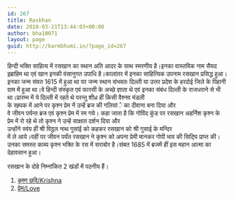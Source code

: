 ```yaml
---
id: 267
title: Raskhan
date: 2018-03-21T13:44:03+00:00
author: bha10071
layout: page
guid: http://karmbhumi.in/?page_id=267
---
```

हिन्दी भक्ति साहित्य में रसखान का स्थान अति आदर के साथ स्मरणीय है।इनका वास्तविक नाम सैयद इब्राहिम था एवं खान इनकी वंसानुगत उपाधि है।कालांतर में इनका साहित्यिक उपनाम रसखान प्रसिद्ध हुआ।इनका जन्म संवत 1615 में हुआ था पर जन्म स्थान संभवतः दिल्ली या उत्तर प्रदेश के हरदोई जिले के पिहानी ग्राम में हुआ था।वे हिन्दी संस्कृत एवं फारसी के अच्छे ज्ञाता थे एवं इनका संबंध दिल्ली के राजधराने से भी था।प्रारम्भ में ये दिल्ली में रहते थे परन्तु शीध्र हीं किसी वैश्नव मंडली  
के सम्र्पक में आने पर कृश्न प्रेम नें उन्हें ब्रज की गलियांे का दीवाना बना दिया और  
वे जीवन पर्यन्त ब्रज एवं कृश्न प्रेम में रम गये। कहा जाता है कि गोविंद कुंड पर रसखान अहर्निश कृश्न के प्रेम में रो रहे थे तो कृश्न ने उन्हें साक्षात दर्शन दिया और  
उन्होंने स्वंय हीं श्री विठ्ठल नाथ गुसांई को कहकर रसखान को श्री गुसाई के मन्दिर  
में ले आये।वहीं पर जीवन पर्यंत रसखान ने कृश्न को अपना प्रेमी मानकर गोपी भाव की सिद्घि प्राप्त की।उनका समस्त काब्य कृश्न भक्ति के रस में सराबोर है।संबत 1685 में ब्रजमें हीं इस महान आत्मा का देहावसान हुआ।

रसखान के दोहे निम्नांकित 2 खंडों में पठनीय हैं।

  1.  [कृष्ण छवि/Krishna](http://karmbhumi.in/%E0%A4%B0%E0%A4%B8%E0%A4%96%E0%A4%BE%E0%A4%A8-%E0%A4%95%E0%A5%83%E0%A4%B7%E0%A5%8D%E0%A4%A3/)
  2. [प्रेम/Love](http://karmbhumi.in/%E0%A4%B0%E0%A4%B8%E0%A4%96%E0%A4%BE%E0%A4%A8-%E0%A4%AA%E0%A5%8D%E0%A4%B0%E0%A5%87%E0%A4%AE/)
